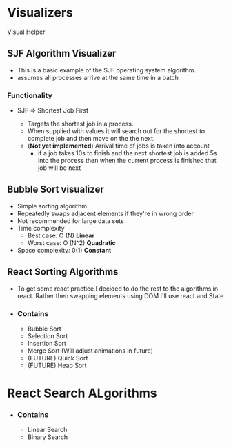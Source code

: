 # Visualizers

Visual Helper

## SJF Algorithm Visualizer

- This is a basic example of the SJF operating system algorithm.
- assumes all processes arrive at the same time in a batch

### Functionality

- SJF => Shortest Job First

  - Targets the shortest job in a process.
  - When supplied with values it will search out for the shortest to complete job and then move on the the next.
  - (**Not yet implemented**) Arrival time of jobs is taken into account
    - if a job takes 10s to finish and the next shortest job is added 5s into the process then when the current process is finished that job will be next

## Bubble Sort visualizer

- Simple sorting algorithm.
- Repeatedly swaps adjacent elements if they're in wrong order
- Not recommended for large data sets
- Time complexity
  - Best case: O (N) **Linear**
  - Worst case: O (N^2) **Quadratic**
- Space complexity: 0(1) **Constant**

## React Sorting Algorithms

- To get some react practice I decided to do the rest to the algorithms in react. Rather then swapping elements using DOM I'll use react and State

- ### Contains
  - Bubble Sort
  - Selection Sort
  - Insertion Sort
  - Merge Sort (Will adjust animations in future)
  - (FUTURE) Quick Sort
  - (FUTURE) Heap Sort

# React Search ALgorithms

- ### Contains
  - Linear Search
  - Binary Search

